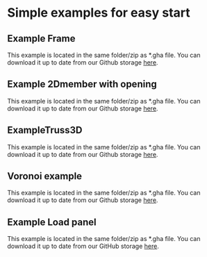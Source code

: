 # Simple examples for easy start

## Example Frame

This example is located in the same folder/zip as \*.gha file. You can download it up to date from our Github storage [here](https://github.com/jarabroz/Koala/raw/master/ExampleFiles/Frame.gh).



## Example 2Dmember with opening

This example is located in the same folder/zip as \*.gha file. You can download it up to date from our Github storage [here](https://github.com/jarabroz/Koala/raw/master/ExampleFiles/2DMemberWithOpening.gh).

## ExampleTruss3D

This example is located in the same folder/zip as \*.gha file. You can download it up to date from our Github storage [here](https://github.com/jarabroz/Koala/raw/master/ExampleFiles/Example_Truss3D.gh).

## Voronoi example

This example is located in the same folder/zip as \*.gha file. You can download it up to date from our Github storage [here](https://github.com/jarabroz/Koala/raw/master/ExampleFiles/Example_Voronoi.gh).

## Example Load panel

This example is located in the same folder/zip as \*.gha file. You can download it up to date from our GitHub storage [here](https://github.com/jarabroz/Koala/raw/master/ExampleFiles/Loadpanels.gh).

